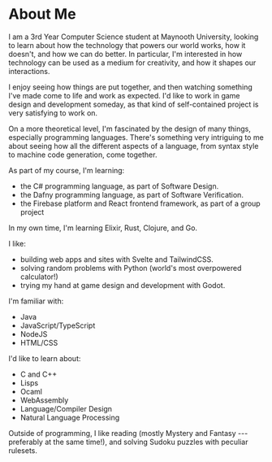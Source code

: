 # About Me

I am a 3rd Year Computer Science student at Maynooth University, looking to learn about how the technology that powers our world works, how it doesn't, and how we can do better. In particular, I'm interested in how technology can be used as a medium for creativity, and how it shapes our interactions.

I enjoy seeing how things are put together, and then watching something I've made come to life and work as expected. I'd like to work in game design and development someday, as that kind of self-contained project is very satisfying to work on.

On a more theoretical level, I'm fascinated by the design of many things, especially programming languages. There's something very intriguing to me about seeing how all the different aspects of a language, from syntax style to machine code generation, come together.

As part of my course, I'm learning:

-   the C# programming language, as part of Software Design.
-   the Dafny programming language, as part of Software Verification.
-   the Firebase platform and React frontend framework, as part of a group project

In my own time, I'm learning Elixir, Rust, Clojure, and Go.

I like:

-   building web apps and sites with Svelte and TailwindCSS.
-   solving random problems with Python (world's most overpowered calculator!)
-   trying my hand at game design and development with Godot.

I'm familiar with:

-   Java
-   JavaScript/TypeScript
-   NodeJS
-   HTML/CSS

I'd like to learn about:

-   C and C++
-   Lisps
-   Ocaml
-   WebAssembly
-   Language/Compiler Design
-   Natural Language Processing

Outside of programming, I like reading (mostly Mystery and Fantasy --- preferably at the same time!), and solving Sudoku puzzles with peculiar rulesets.
